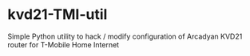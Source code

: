 # kvd21-TMI-util
Simple Python utility to hack / modify configuration of Arcadyan KVD21 router for T-Mobile Home Internet
